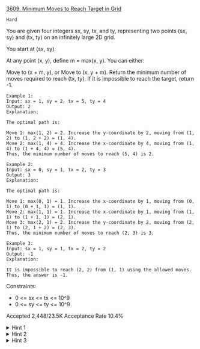 [3609. Minimum Moves to Reach Target in Grid](https://leetcode.com/problems/minimum-moves-to-reach-target-in-grid/)

`Hard`

You are given four integers sx, sy, tx, and ty, representing two points (sx, sy) and (tx, ty) on an infinitely large 2D grid.

You start at (sx, sy).

At any point (x, y), define m = max(x, y). You can either:

Move to (x + m, y), or
Move to (x, y + m).
Return the minimum number of moves required to reach (tx, ty). If it is impossible to reach the target, return -1.

```
Example 1:
Input: sx = 1, sy = 2, tx = 5, ty = 4
Output: 2
Explanation:

The optimal path is:

Move 1: max(1, 2) = 2. Increase the y-coordinate by 2, moving from (1, 2) to (1, 2 + 2) = (1, 4).
Move 2: max(1, 4) = 4. Increase the x-coordinate by 4, moving from (1, 4) to (1 + 4, 4) = (5, 4).
Thus, the minimum number of moves to reach (5, 4) is 2.

Example 2:
Input: sx = 0, sy = 1, tx = 2, ty = 3
Output: 3
Explanation:

The optimal path is:

Move 1: max(0, 1) = 1. Increase the x-coordinate by 1, moving from (0, 1) to (0 + 1, 1) = (1, 1).
Move 2: max(1, 1) = 1. Increase the x-coordinate by 1, moving from (1, 1) to (1 + 1, 1) = (2, 1).
Move 3: max(2, 1) = 2. Increase the y-coordinate by 2, moving from (2, 1) to (2, 1 + 2) = (2, 3).
Thus, the minimum number of moves to reach (2, 3) is 3.

Example 3:
Input: sx = 1, sy = 1, tx = 2, ty = 2
Output: -1
Explanation:

It is impossible to reach (2, 2) from (1, 1) using the allowed moves. Thus, the answer is -1.
```

Constraints:

- 0 <= sx <= tx <= 10^9
- 0 <= sy <= ty <= 10^9

Accepted
2,448/23.5K
Acceptance Rate
10.4%

<details>
<summary>Hint 1</summary>

Work backwards from (tx, ty) to (sx, sy), undoing one move at each step.

</details>
<details>
<summary>Hint 2</summary>

If the larger coordinate >= 2 × (the smaller), undo by halving the larger; otherwise undo by subtracting the smaller from the larger.

</details>
<details>
<summary>Hint 3</summary>

Count these undo-steps until you hit (sx, sy) (return the count), or return -1 if you drop below or get stuck.

</details>